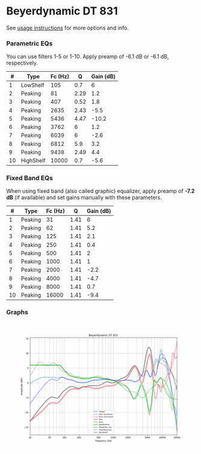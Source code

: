 # Beyerdynamic DT 831
See [usage instructions](https://github.com/jaakkopasanen/AutoEq#usage) for more options and info.

### Parametric EQs
You can use filters 1-5 or 1-10. Apply preamp of -6.1 dB or -6.1 dB, respectively.

|   # | Type      |   Fc (Hz) |    Q |   Gain (dB) |
|-----|-----------|-----------|------|-------------|
|   1 | LowShelf  |       105 | 0.7  |         6   |
|   2 | Peaking   |        81 | 2.29 |         1.2 |
|   3 | Peaking   |       407 | 0.52 |         1.8 |
|   4 | Peaking   |      2635 | 2.43 |        -5.5 |
|   5 | Peaking   |      5436 | 4.47 |       -10.2 |
|   6 | Peaking   |      3762 | 6    |         1.2 |
|   7 | Peaking   |      6039 | 6    |        -2.6 |
|   8 | Peaking   |      6812 | 5.9  |         3.2 |
|   9 | Peaking   |      9438 | 2.49 |         4.4 |
|  10 | HighShelf |     10000 | 0.7  |        -5.6 |

### Fixed Band EQs
When using fixed band (also called graphic) equalizer, apply preamp of **-7.2 dB** (if available) and set gains manually with these parameters.

|   # | Type    |   Fc (Hz) |    Q |   Gain (dB) |
|-----|---------|-----------|------|-------------|
|   1 | Peaking |        31 | 1.41 |         6   |
|   2 | Peaking |        62 | 1.41 |         5.2 |
|   3 | Peaking |       125 | 1.41 |         2.1 |
|   4 | Peaking |       250 | 1.41 |         0.4 |
|   5 | Peaking |       500 | 1.41 |         2   |
|   6 | Peaking |      1000 | 1.41 |         1   |
|   7 | Peaking |      2000 | 1.41 |        -2.2 |
|   8 | Peaking |      4000 | 1.41 |        -4.7 |
|   9 | Peaking |      8000 | 1.41 |         0.7 |
|  10 | Peaking |     16000 | 1.41 |        -9.4 |

### Graphs
![](./Beyerdynamic%20DT%20831.png)
